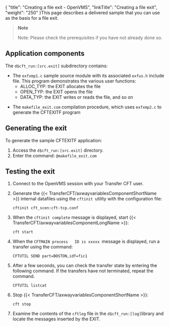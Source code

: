 {
    "title": "Creating  a file exit - OpenVMS",
    "linkTitle": "Creating a file exit",
    "weight": "250"
}This page describes a delivered sample that you can use as the basis for a file exit.

> **Note**
>
> Note: Please check the prerequisites if you have not already done so.

Application components
----------------------

The `d$cft_run:[src.exit]` subdirectory contains:

- The `exfxmp1.c` sample source module with its associated `exfus.h` include file. This program
    demonstrates the various user functions:
    -   ALLOC_TYP:
        the EXIT allocates the file
    -   OPEN_TYP: the
        EXIT opens the file
    -   DATA_TYP: the
        EXIT writes or reads the file, and so on

<!-- -->

- The `makefile_exit.com`
    compilation procedure, which uses `exfxmp2.c` to generate the CFTEXITF
    program

Generating the exit
-------------------

To generate the sample CFTEXITF application:

1. Access the `d$cft_run:[src.exit]` directory.
1. Enter the command: `@makefile_exit.com`

Testing the exit
----------------

1. Connect to the OpenVMS session with your Transfer CFT user.
1. Generate the {{< TransferCFT/axwayvariablesComponentShortName  >}} internal datafiles
    using the `cftinit `utility with the configuration file:

    `cftinit cft_scen:cft-tcp.conf`

1. When the `cftinit complete`
    message is displayed, start {{< TransferCFT/axwayvariablesComponentLongName  >}}:

    `cft start`

1. When the `CFTMAIN process   ID is xxxxx `message is displayed, run a transfer using the command:

    `CFTUTIL SEND part=BOSTON,idf=fic1`

1. After a few seconds, you can
    check the transfer state by entering the following command. If the transfers have not terminated, repeat the command.

    `CFTUTIL listcat`

1. Stop {{< TransferCFT/axwayvariablesComponentShortName  >}}:

    `cft stop`

1. Examine the contents of the `cftlog` file in the `d$cft_run:[log]`library and locate the messages inserted by the EXIT.
